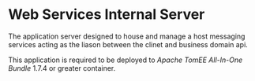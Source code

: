# Web Services Internal Server
The application server designed to house and manage a host messaging services acting as the liason between the clinet and business domain api.

This application is required to be deployed to *Apache TomEE All-In-One Bundle* 1.7.4 or greater container.
